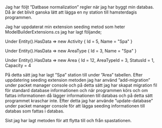 Jag har följt ”Datbase normalization” regler när jag har byggt min databas. Då är det blivit ganska lätt att lägga en ny station till hamsterdagis programmen. 

Jag har uppdaterat min extension seeding metod som heter ModelBuilderExtensions.cs jag har lagt följande; 

Under Entity<Activity>().HasData => new Activity { Id = 5, Name = "Spa" }

Under Entity<AreaType>().HasData => new AreaType { Id = 3, Name = "Spa" }

Under Entity<Area>().HasData => new Area { Id = 12, AreaTypeId = 3, StatusId = 1, Capacity = 4

På detta sätt jag har lagt ”Spa” station till under ”Area” tabellen. Efter uppdatering seeding extension metoden jag har använd ”add-migration” under packet manager console och på detta sätt jag har skapat migration fil för standard database informationen och när programmen körs och om fattas informationen då lägger informationen till databas och på detta sätt programmet kraschar inte. Efter detta jag har använde ”update-database” under packet manager console för att lägga seeding informationen till databas som fattas i databas. 

Sist jag har lagt metoden för att flytta till och från spastationen. 
